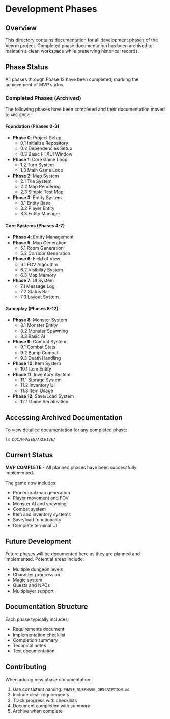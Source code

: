 # Development Phases

## Overview

This directory contains documentation for all development phases of the Veyrm project. Completed phase documentation has been archived to maintain a clean workspace while preserving historical records.

## Phase Status

All phases through Phase 12 have been completed, marking the achievement of MVP status.

### Completed Phases (Archived)

The following phases have been completed and their documentation moved to `ARCHIVE/`:

#### Foundation (Phases 0-3)

- **Phase 0**: Project Setup
  - 0.1 Initialize Repository
  - 0.2 Dependencies Setup
  - 0.3 Basic FTXUI Window
- **Phase 1**: Core Game Loop
  - 1.2 Turn System
  - 1.3 Main Game Loop
- **Phase 2**: Map System
  - 2.1 Tile System
  - 2.2 Map Rendering
  - 2.3 Simple Test Map
- **Phase 3**: Entity System
  - 3.1 Entity Base
  - 3.2 Player Entity
  - 3.3 Entity Manager

#### Core Systems (Phases 4-7)

- **Phase 4**: Entity Management
- **Phase 5**: Map Generation
  - 5.1 Room Generation
  - 5.2 Corridor Generation
- **Phase 6**: Field of View
  - 6.1 FOV Algorithm
  - 6.2 Visibility System
  - 6.3 Map Memory
- **Phase 7**: UI System
  - 7.1 Message Log
  - 7.2 Status Bar
  - 7.3 Layout System

#### Gameplay (Phases 8-12)

- **Phase 8**: Monster System
  - 8.1 Monster Entity
  - 8.2 Monster Spawning
  - 8.3 Basic AI
- **Phase 9**: Combat System
  - 9.1 Combat Stats
  - 9.2 Bump Combat
  - 9.3 Death Handling
- **Phase 10**: Item System
  - 10.1 Item Entity
- **Phase 11**: Inventory System
  - 11.1 Storage System
  - 11.2 Inventory UI
  - 11.3 Item Usage
- **Phase 12**: Save/Load System
  - 12.1 Game Serialization

## Accessing Archived Documentation

To view detailed documentation for any completed phase:

```bash
ls DOC/PHASES/ARCHIVE/
```

## Current Status

**MVP COMPLETE** - All planned phases have been successfully implemented.

The game now includes:

- Procedural map generation
- Player movement and FOV
- Monster AI and spawning
- Combat system
- Item and inventory systems
- Save/load functionality
- Complete terminal UI

## Future Development

Future phases will be documented here as they are planned and implemented. Potential areas include:

- Multiple dungeon levels
- Character progression
- Magic system
- Quests and NPCs
- Multiplayer support

## Documentation Structure

Each phase typically includes:

- Requirements document
- Implementation checklist
- Completion summary
- Technical notes
- Test documentation

## Contributing

When adding new phase documentation:

1. Use consistent naming: `PHASE_SUBPHASE_DESCRIPTION.md`
2. Include clear requirements
3. Track progress with checklists
4. Document completion with summary
5. Archive when complete
